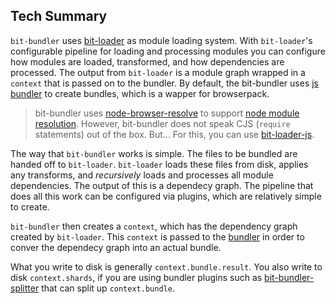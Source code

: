 ## Tech Summary

`bit-bundler` uses [bit-loader](https://github.com/MiguelCastillo/bit-loader) as module loading system. With `bit-loader`'s configurable pipeline for loading and processing modules you can configure how modules are loaded, transformed, and how dependencies are processed. The output from `bit-loader` is a module graph wrapped in a `context` that is passed on to the bundler. By default, the bit-bundler uses [js bundler](https://github.com/MiguelCastillo/bit-bundler-browserpack) to create bundles, which is a wapper for browserpack.

> bit-bundler uses [node-browser-resolve](https://github.com/defunctzombie/node-browser-resolve) to support [node module resolution](https://nodejs.org/api/modules.html#modules_all_together). However, bit-bundler does not speak CJS (`require` statements) out of the box. But... For this, you can use [bit-loader-js](https://github.com/MiguelCastillo/bit-loader-js).

The way that `bit-bundler` works is simple. The files to be bundled are handed off to `bit-loader`. `bit-loader` loads these files from disk, applies any transforms, and *recursively* loads and processes all module dependencies. The output of this is a dependecy graph. The pipeline that does all this work can be configured via plugins, which are relatively simple to create.

`bit-bundler` then creates a `context`, which has the dependency graph created by `bit-loader`. This `context` is passed to the [bundler](https://github.com/MiguelCastillo/bit-bundler-browserpack) in order to conver the dependecy graph into an actual bundle.

What you write to disk is generally `context.bundle.result`. You also write to disk `context.shards`, if you are using bundler plugins such as [bit-bundler-splitter](https://github.com/MiguelCastillo/bit-bundler-splitter) that can split up `context.bundle`.
